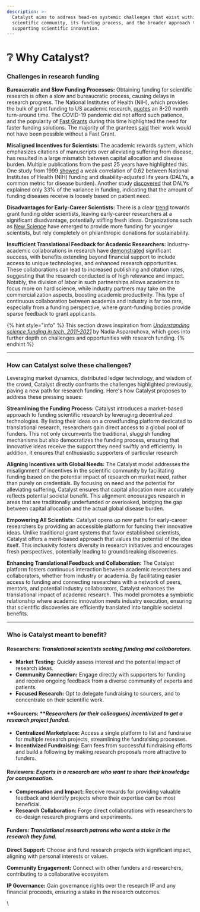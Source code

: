 ```yaml
---
description: >-
  Catalyst aims to address head-on systemic challenges that exist within the
  scientific community, its funding process, and the broader approach to
  supporting scientific innovation.
---
```


# ❔ Why Catalyst?

### Challenges in research funding

**Bureaucratic and Slow Funding Processes:** Obtaining funding for scientific research is often a slow and bureaucratic process, causing delays in research progress. The National Institutes of Health (NIH), which provides the bulk of grant funding to US academic research, [quotes](https://www.ninds.nih.gov/funding/preparing-your-application/application-process) an 8-20 month turn-around time. The COVID-19 pandemic did not afford such patience, and the popularity of [Fast Grants](https://future.com/what-we-learned-doing-fast-grants/) during this time highlighted the need for faster funding solutions. The majority of the grantees [said](https://future.com/what-we-learned-doing-fast-grants/) their work would not have been possible without a Fast Grant.&#x20;

**Misaligned Incentives for Scientists:** The academic rewards system, which emphasizes citations of manuscripts over alleviating suffering from disease, has resulted in a large mismatch between capital allocation and disease burden. Multiple publications from the past 25 years have highlighted this. One study from 1999 [showed](https://www.nejm.org/doi/10.1056/NEJM199906173402406?url\_ver=Z39.88-2003\&rfr\_id=ori:rid:crossref.org\&rfr\_dat=cr\_pub%20%200www.ncbi.nlm.nih.gov) a weak correlation of 0.62 between National Institutes of Health (NIH) funding and disability-adjusted life years (DALYs, a common metric for disease burden). Another study [discovered](https://www.ncbi.nlm.nih.gov/pmc/articles/PMC3044706/) that DALYs explained only 33% of the variance in funding, indicating that the amount of funding diseases receive is loosely based on patient need.

**Disadvantages for Early-Career Scientists:** There is a clear [trend](https://nexus.od.nih.gov/all/2015/03/25/age-of-investigator/) towards grant funding older scientists, leaving early-career researchers at a significant disadvantage, potentially stifling fresh ideas. Organizations such as [New Science](https://newscience.org/) have emerged to provide more funding for younger scientists, but rely completely on philanthropic donations for sustainability.

**Insufficient Translational Feedback for Academic Researchers:** Industry-academic collaborations in research have [demonstrated](https://www.nature.com/articles/d41586-017-07422-2) significant success, with benefits extending beyond financial support to include access to unique technologies, and enhanced research opportunities. These collaborations can lead to increased publishing and citation rates, suggesting that the research conducted is of high relevance and impact. Notably, the division of labor in such partnerships allows academics to focus more on hard science, while industry partners may take on the commercialization aspects, boosting academic productivity. This type of continuous collaboration between academia and industry is far too rare, especially from a funding perspective, where grant-funding bodies provide sparse feedback to grant applicants.

{% hint style="info" %}
This section draws inspiration from [_Understanding science funding in tech, 2011-2021_](https://nadia.xyz/science-funding#as-a-scientist-getting-funding-is-slow-and-bureaucratic) by Nadia Asparouhova, which goes into further depth on challenges and opportunities with research funding.
{% endhint %}

***

### How can Catalyst solve these challenges?

Leveraging market dynamics, distributed ledger technology, and wisdom of the crowd, Catalyst directly confronts the challenges highlighted previously, paving a new path for research funding. Here's how Catalyst proposes to address these pressing issues:

**Streamlining the Funding Process:** Catalyst introduces a market-based approach to funding scientific research by leveraging decentralized technologies. By listing their ideas on a crowdfunding platform dedicated to translational research, researchers gain direct access to a global pool of funders. This not only circumvents the traditional, sluggish funding mechanisms but also democratizes the funding process, ensuring that innovative ideas receive the support they need swiftly and efficiently. In addition, it ensures that enthusiastic supporters of particular research

**Aligning Incentives with Global Needs:** The Catalyst model addresses the misalignment of incentives in the scientific community by facilitating funding based on the potential impact of research on market need, rather than purely on credentials. By focusing on need and the potential for alleviating suffering, Catalyst ensures that capital allocation more accurately reflects potential societal benefit. This alignment encourages research in areas that are traditionally underfunded or overlooked, bridging the gap between capital allocation and the actual global disease burden.

**Empowering All Scientists:** Catalyst opens up new paths for early-career researchers by providing an accessible platform for funding their innovative ideas. Unlike traditional grant systems that favor established scientists, Catalyst offers a merit-based approach that values the potential of the idea itself. This inclusivity fosters diversity in research initiatives and encourages fresh perspectives, potentially leading to groundbreaking discoveries.

**Enhancing Translational Feedback and Collaboration:** The Catalyst platform fosters continuous interaction between academic researchers and collaborators, whether from industry or academia. By facilitating easier access to funding and connecting researchers with a network of peers, mentors, and potential industry collaborators, Catalyst enhances the translational impact of academic research. This model promotes a symbiotic relationship where academic innovation meets industry execution, ensuring that scientific discoveries are efficiently translated into tangible societal benefits.

***

### Who is Catalyst meant to benefit?

#### Researchers: _Translational scientists seeking funding and collaborators._

* **Market Testing:** Quickly assess interest and the potential impact of research ideas.
* **Community Connection:** Engage directly with supporters for funding and receive ongoing feedback from a diverse community of experts and patients.
* **Focused Research:** Opt to delegate fundraising to sourcers, and to concentrate on their scientific work.

#### **Sourcers: **_**Researchers (or their colleagues) incentivized to get a research project funded.**_

* **Centralized Marketplace:** Access a single platform to list and fundraise for multiple research projects, streamlining the fundraising processes.
* **Incentivized Fundraising:** Earn fees from successful fundraising efforts and build a following by making research proposals more attractive to funders.

#### Reviewers: _Experts in a research are who want to share their knowledge for compensation._

* **Compensation and Impact:** Receive rewards for providing valuable feedback and identify projects where their expertise can be most beneficial.
* **Research Collaboration:** Forge direct collaborations with researchers to co-design research programs and experiments.

#### Funders: _Translational research patrons who want a stake in the research they fund._

**Direct Support:** Choose and fund research projects with significant impact, aligning with personal interests or values.

**Community Engagement:** Connect with other funders and researchers, contributing to a collaborative ecosystem.

**IP Governance:** Gain governance rights over the research IP and any financial proceeds, ensuring a stake in the research outcomes.

\
